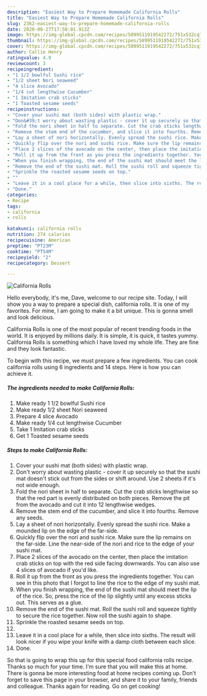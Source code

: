 ```yaml
---
description: "Easiest Way to Prepare Homemade California Rolls"
title: "Easiest Way to Prepare Homemade California Rolls"
slug: 2362-easiest-way-to-prepare-homemade-california-rolls
date: 2020-08-27T17:50:01.913Z
image: https://img-global.cpcdn.com/recipes/5899511919542272/751x532cq70/california-rolls-recipe-main-photo.jpg
thumbnail: https://img-global.cpcdn.com/recipes/5899511919542272/751x532cq70/california-rolls-recipe-main-photo.jpg
cover: https://img-global.cpcdn.com/recipes/5899511919542272/751x532cq70/california-rolls-recipe-main-photo.jpg
author: Callie Henry
ratingvalue: 4.9
reviewcount: 3
recipeingredient:
- "1 1/2 bowlful Sushi rice"
- "1/2 sheet Nori seaweed"
- "4 slice Avocado"
- "1/4 cut lengthwise Cucumber"
- "1 Imitation crab sticks"
- "1 Toasted sesame seeds"
recipeinstructions:
- "Cover your sushi mat (both sides) with plastic wrap."
- "Don&#39;t worry about wasting plastic - cover it up securely so that the sushi mat doesn&#39;t stick out from the sides or shift around. Use 2 sheets if it&#39;s not wide enough."
- "Fold the nori sheet in half to separate. Cut the crab sticks lengthwise so that the red part is evenly distributed on both pieces. Remove the pit from the avocado and cut it into 12 lengthwise wedges."
- "Remove the stem end of the cucumber, and slice it into fourths. Remove any seeds."
- "Lay a sheet of nori horizontally. Evenly spread the sushi rice. Make a mounded lip on the edge of the far-side."
- "Quickly flip over the nori and sushi rice. Make sure the lip remains on the far-side. Line the near-side of the nori and rice to the edge of your sushi mat."
- "Place 2 slices of the avocado on the center, then place the imitation crab sticks on top with the red side facing downwards. You can also use 4 slices of avocado if you&#39;d like."
- "Roll it up from the front as you press the ingredients together. You can see in this photo that I forgot to line the rice to the edge of my sushi mat."
- "When you finish wrapping, the end of the sushi mat should meet the lip of the rice. So, press the rice of the lip slightly until any excess sticks out. This serves as a glue."
- "Remove the end of the sushi mat. Roll the sushi roll and squeeze tightly to secure the rice together. Now roll the sushi again to shape."
- "Sprinkle the roasted sesame seeds on top."
- ""
- "Leave it in a cool place for a while, then slice into sixths. The result will look nicer if you wipe your knife with a damp cloth between each slice."
- "Done."
categories:
- Recipe
tags:
- california
- rolls

katakunci: california rolls 
nutrition: 274 calories
recipecuisine: American
preptime: "PT23M"
cooktime: "PT54M"
recipeyield: "2"
recipecategory: Dessert

---
```



![California Rolls](https://img-global.cpcdn.com/recipes/5899511919542272/751x532cq70/california-rolls-recipe-main-photo.jpg)

Hello everybody, it's me, Dave, welcome to our recipe site. Today, I will show you a way to prepare a special dish, california rolls. It is one of my favorites. For mine, I am going to make it a bit unique. This is gonna smell and look delicious.

California Rolls is one of the most popular of recent trending foods in the world. It is enjoyed by millions daily. It is simple, it is quick, it tastes yummy. California Rolls is something which I have loved my whole life. They are fine and they look fantastic.




To begin with this recipe, we must prepare a few ingredients. You can cook california rolls using 6 ingredients and 14 steps. Here is how you can achieve it.

<!--inarticleads1-->

##### The ingredients needed to make California Rolls:

1. Make ready 1 1/2 bowlful Sushi rice
1. Make ready 1/2 sheet Nori seaweed
1. Prepare 4 slice Avocado
1. Make ready 1/4 cut lengthwise Cucumber
1. Take 1 Imitation crab sticks
1. Get 1 Toasted sesame seeds




<!--inarticleads2-->

##### Steps to make California Rolls:

1. Cover your sushi mat (both sides) with plastic wrap.
1. Don&#39;t worry about wasting plastic - cover it up securely so that the sushi mat doesn&#39;t stick out from the sides or shift around. Use 2 sheets if it&#39;s not wide enough.
1. Fold the nori sheet in half to separate. Cut the crab sticks lengthwise so that the red part is evenly distributed on both pieces. Remove the pit from the avocado and cut it into 12 lengthwise wedges.
1. Remove the stem end of the cucumber, and slice it into fourths. Remove any seeds.
1. Lay a sheet of nori horizontally. Evenly spread the sushi rice. Make a mounded lip on the edge of the far-side.
1. Quickly flip over the nori and sushi rice. Make sure the lip remains on the far-side. Line the near-side of the nori and rice to the edge of your sushi mat.
1. Place 2 slices of the avocado on the center, then place the imitation crab sticks on top with the red side facing downwards. You can also use 4 slices of avocado if you&#39;d like.
1. Roll it up from the front as you press the ingredients together. You can see in this photo that I forgot to line the rice to the edge of my sushi mat.
1. When you finish wrapping, the end of the sushi mat should meet the lip of the rice. So, press the rice of the lip slightly until any excess sticks out. This serves as a glue.
1. Remove the end of the sushi mat. Roll the sushi roll and squeeze tightly to secure the rice together. Now roll the sushi again to shape.
1. Sprinkle the roasted sesame seeds on top.
1. 
1. Leave it in a cool place for a while, then slice into sixths. The result will look nicer if you wipe your knife with a damp cloth between each slice.
1. Done.




So that is going to wrap this up for this special food california rolls recipe. Thanks so much for your time. I'm sure that you will make this at home. There is gonna be more interesting food at home recipes coming up. Don't forget to save this page in your browser, and share it to your family, friends and colleague. Thanks again for reading. Go on get cooking!
